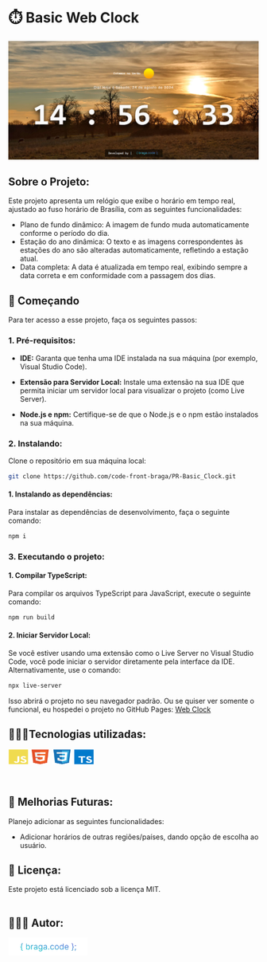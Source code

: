# ⏱️ Basic Web Clock

<img src='./src/assets/images/print_clock_screen.png' alt='Print do Projeto' />

## Sobre o Projeto:
Este projeto apresenta um relógio que exibe o horário em tempo real, ajustado ao fuso horário de Brasília, com as seguintes funcionalidades:

- Plano de fundo dinâmico: A imagem de fundo muda automaticamente conforme o período do dia.
- Estação do ano dinâmica: O texto e as imagens correspondentes às estações do ano são alteradas automaticamente, refletindo a estação atual.
- Data completa: A data é atualizada em tempo real, exibindo sempre a data correta e em conformidade com a passagem dos dias.

## 📌 Começando

Para ter acesso a esse projeto, faça os seguintes passos:

### **1. Pré-requisitos:**

- **IDE:** Garanta que tenha uma IDE instalada na sua máquina (por exemplo, Visual Studio Code).

- **Extensão para Servidor Local:** Instale uma extensão na sua IDE que permita iniciar um servidor local para visualizar o projeto (como Live Server).

- **Node.js e npm:** Certifique-se de que o Node.js e o npm estão instalados na sua máquina.

### **2. Instalando:**

Clone o repositório em sua máquina local:

```bash
git clone https://github.com/code-front-braga/PR-Basic_Clock.git
```

#### **1. Instalando as dependências:**

Para instalar as dependências de desenvolvimento, faça o seguinte comando:

```bash
npm i
```

### **3. Executando o projeto:**

#### **1. Compilar TypeScript:**

Para compilar os arquivos TypeScript para JavaScript, execute o seguinte comando:

```bash
npm run build
```

#### **2. Iniciar Servidor Local:**

Se você estiver usando uma extensão como o Live Server no Visual Studio Code, você pode iniciar o servidor diretamente pela interface da IDE. Alternativamente, use o comando:

```bash
npx live-server
```

Isso abrirá o projeto no seu navegador padrão. Ou se quiser ver somente o funcional, eu hospedei o projeto no GitHub Pages: [Web Clock](https://code-front-braga.github.io/PR-Basic_Clock/)

## 🧑🏻‍💻Tecnologias utilizadas:

<div style="flex-basis: 48%;">
<img align="center" alt="Js" height="30" width="40" src="https://raw.githubusercontent.com/devicons/devicon/master/icons/javascript/javascript-plain.svg">

<img align="center" alt="HTML" height="30" width="40" src="https://raw.githubusercontent.com/devicons/devicon/master/icons/html5/html5-original.svg">

<img align="center" alt="CSS" height="30" width="40" src="https://raw.githubusercontent.com/devicons/devicon/master/icons/css3/css3-original.svg">

<img align="center" alt="TS" height="30" width="40" src="https://raw.githubusercontent.com/devicons/devicon/master/icons/typescript/typescript-plain.svg">  
</div>
<br>
<br>

## 🔄️ Melhorias Futuras:

Planejo adicionar as seguintes funcionalidades:

- Adicionar horários de outras regiões/países, dando opção de escolha ao usuário.

## 📝 Licença:

Este projeto está licenciado sob a licença MIT.
<br>
<br>

## 🧑🏻‍💻 Autor:

<a href="https://github.com/code-front-braga" style="text-align: justify;">
<img src="./src/assets/images/logo_braga_code.png" alt="Logo" style="width: 160px;">
</a>
